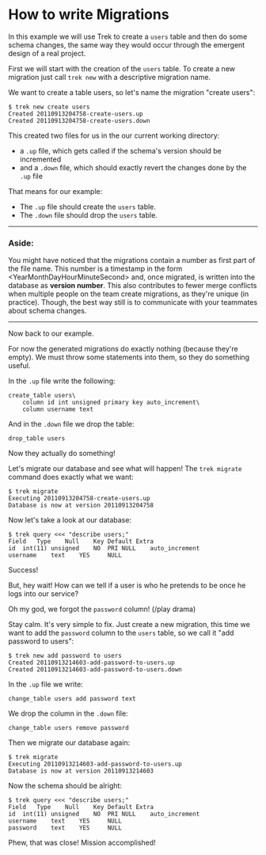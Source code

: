 How to write Migrations
=======================

In this example we will use Trek to create a `users` table and then do
some schema changes, the same way they would occur through the emergent
design of a real project.

First we will start with the creation of the `users` table. To create a
new migration just call `trek new` with a descriptive migration name.

We want to create a table users, so let's name the migration "create
users":

    $ trek new create users
    Created 20110913204758-create-users.up
    Created 20110913204758-create-users.down

This created two files for us in the our current working directory:

 * a `.up` file, which gets called if the schema's version should be
   incremented
 * and a `.down` file, which should exactly revert the changes done by
   the `.up` file

That means for our example:

 * The `.up` file should create the `users` table.
 * The `.down` file should drop the `users` table.

 * * *

### Aside:

You might have noticed that the migrations contain a number as first part of the
file name. This number is a timestamp in the form
\<YearMonthDayHourMinuteSecond\> and, once migrated, is written into the
database as **version number**. 
This also contributes to fewer merge conflicts when multiple people on 
the team create migrations, as they're unique (in practice). Though, 
the best way still is to communicate with your teammates 
about schema changes.

 * * *

Now back to our example.

For now the generated migrations do exactly nothing (because they're
empty). We must throw some statements into them, so they do something
useful.

In the `.up` file write the following:

    create_table users\
        column id int unsigned primary key auto_increment\
        column username text

And in the `.down` file we drop the table:

    drop_table users

Now they actually do something!

Let's migrate our database and see what will happen! The `trek migrate`
command does exactly what we want:

    $ trek migrate
    Executing 20110913204758-create-users.up
    Database is now at version 20110913204758

Now let's take a look at our database:

    $ trek query <<< "describe users;"
    Field	Type	Null	Key	Default	Extra
    id	int(11) unsigned	NO	PRI	NULL	auto_increment
    username	text	YES		NULL	

Success!

But, hey wait! How can we tell if a user is who he pretends to be
once he logs into our service?

Oh my god, we forgot the `password` column! (/play drama)

Stay calm. It's very simple to fix. Just create a new migration, this
time we want to add the `password` column to the `users` table, so we call 
it "add password to users":

    $ trek new add password to users
    Created 20110913214603-add-password-to-users.up
    Created 20110913214603-add-password-to-users.down

In the `.up` file we write:

    change_table users add password text

We drop the column in the `.down` file:

    change_table users remove password

Then we migrate our database again:

    $ trek migrate
    Executing 20110913214603-add-password-to-users.up
    Database is now at version 20110913214603

Now the schema should be alright:

    $ trek query <<< "describe users;"
    Field	Type	Null	Key	Default	Extra
    id	int(11) unsigned	NO	PRI	NULL	auto_increment
    username	text	YES		NULL	
    password	text	YES		NULL	

Phew, that was close! Mission accomplished!

<!--
The example is finished now, so we will look a bit more in depth
at the language which Trek provides for writing migrations.

Trek's DSL
----------

The easiest command is the `execute` command. This command lets you run
raw SQL against the database. The `execute` command
takes exactly one argument: the SQL query.

Though, beware! If you have a golden hammer, everything looks like a
nail!
It has quite an important drawback: Your migrations will most probably
only work on one kind of Database.

So my suggestion is, to use this at your own risk, to plug the holes
left by higher-level commands.

Trek provides you with quite a few commands which automate common 
tasks in schema managment, without doing SQL.

-->


